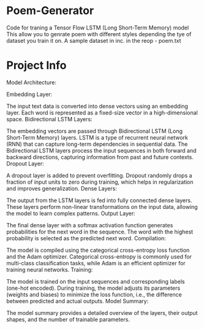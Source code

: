 # Poem-Generator
Code for traning a Tensor Flow LSTM (Long Short-Term Memory) model 
This allow you to genrate poem with different styles depending the tye of dataset you train it on. A sample dataset in inc. in the reop - poem.txt 

# Project Info
Model Architecture:

Embedding Layer:

The input text data is converted into dense vectors using an embedding layer. Each word is represented as a fixed-size vector in a high-dimensional space.
Bidirectional LSTM Layers:

The embedding vectors are passed through Bidirectional LSTM (Long Short-Term Memory) layers. LSTM is a type of recurrent neural network (RNN) that can capture long-term dependencies in sequential data.
The Bidirectional LSTM layers process the input sequences in both forward and backward directions, capturing information from past and future contexts.
Dropout Layer:

A dropout layer is added to prevent overfitting. Dropout randomly drops a fraction of input units to zero during training, which helps in regularization and improves generalization.
Dense Layers:

The output from the LSTM layers is fed into fully connected dense layers. These layers perform non-linear transformations on the input data, allowing the model to learn complex patterns.
Output Layer:

The final dense layer with a softmax activation function generates probabilities for the next word in the sequence. The word with the highest probability is selected as the predicted next word.
Compilation:

The model is compiled using the categorical cross-entropy loss function and the Adam optimizer. Categorical cross-entropy is commonly used for multi-class classification tasks, while Adam is an efficient optimizer for training neural networks.
Training:

The model is trained on the input sequences and corresponding labels (one-hot encoded). During training, the model adjusts its parameters (weights and biases) to minimize the loss function, i.e., the difference between predicted and actual outputs.
Model Summary:

The model summary provides a detailed overview of the layers, their output shapes, and the number of trainable parameters.

